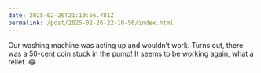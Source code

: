 ```yaml
---
date: 2025-02-26T21:10:56.781Z
permalink: /post/2025-02-26-22-10-56/index.html
---
```


Our washing machine was acting up and wouldn’t work. Turns out, there was a 50-cent coin stuck in the pump! It seems to be working again, what a relief. 😂 
